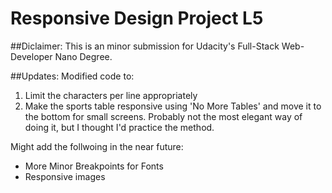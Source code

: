 # Responsive Design Project L5

##Diclaimer: 
This is an minor submission for Udacity's Full-Stack Web-Developer Nano Degree. 

##Updates: 
Modified code to: 

1. Limit the characters per line appropriately 
2. Make the sports table responsive using 'No More Tables' and move it to the bottom for small screens. Probably not the most elegant way of doing it, but I thought I'd practice the method. 

Might add the follwoing in the near future: 
* More Minor Breakpoints for Fonts
* Responsive images
